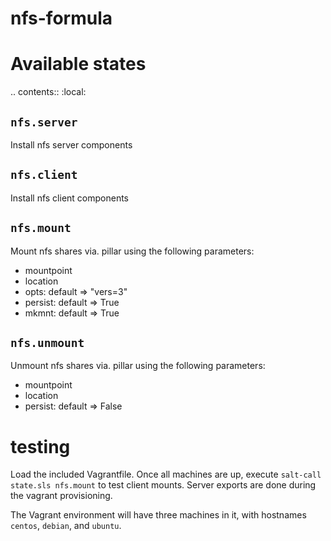 nfs-formula
===========

Available states
================

.. contents::
    :local:

``nfs.server``
---------------

Install nfs server components

``nfs.client``
---------------

Install nfs client components

``nfs.mount``
---------------

Mount nfs shares via. pillar using the following parameters:
* mountpoint
* location
* opts: default => "vers=3"
* persist: default => True
* mkmnt: default => True

``nfs.unmount``
---------------

Unmount nfs shares via. pillar using the following parameters:
* mountpoint
* location
* persist: default => False

testing
================
Load the included Vagrantfile. Once all machines are up, execute `salt-call state.sls nfs.mount` to test client mounts. Server exports are done during the vagrant provisioning.

The Vagrant environment will have three machines in it, with hostnames `centos`, `debian`, and `ubuntu`.

